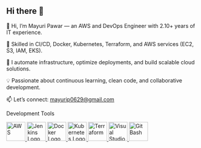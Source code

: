 ## Hi there 👋 

👋 Hi, I’m Mayuri Pawar — an AWS and DevOps Engineer with 2.10+ years of IT experience.

🚀 Skilled in CI/CD, Docker, Kubernetes, Terraform, and AWS services (EC2, S3, IAM, EKS).

🔧 I automate infrastructure, optimize deployments, and build scalable cloud solutions.

💡 Passionate about continuous learning, clean code, and collaborative development.

📫 Let’s connect: mayurip0629@gmail.com

Development Tools 

<a href="https://aws.amazon.com/" target="_blank">
  <img src="https://img.icons8.com/color/48/000000/amazon-web-services.png" width="50" height="50" alt="AWS"/>
</a>



<a href="https://www.jenkins.io/" target="_blank">
  <img src="https://www.jenkins.io/images/logos/jenkins/jenkins.png" width="50" height="50" alt="Jenkins Logo"/>
</a>

<a href="https://www.docker.com/" target="_blank">
  <img src="https://cdn.jsdelivr.net/gh/devicons/devicon/icons/docker/docker-original.svg" width="50" height="50" alt="Docker Logo"/>
</a>

<a href="https://kubernetes.io/" target="_blank">
  <img src="https://cdn.jsdelivr.net/gh/devicons/devicon/icons/kubernetes/kubernetes-plain.svg" width="50" height="50" alt="Kubernetes Logo"/>
</a>

<a href="https://www.terraform.io/" target="_blank">
  <img src="https://cdn.jsdelivr.net/gh/devicons/devicon/icons/terraform/terraform-original.svg" width="50" height="50" alt="Terraform"/>
</a>

<a href="https://code.visualstudio.com/" target="_blank">
  <img src="https://cdn.jsdelivr.net/gh/devicons/devicon/icons/vscode/vscode-original.svg" width="50" height="50" alt="Visual Studio Code"/>
</a>

<a href="https://git-scm.com/downloads" target="_blank">
  <img src="https://cdn.jsdelivr.net/gh/devicons/devicon/icons/git/git-original.svg" width="50" height="50" alt="Git Bash"/>
</a>



